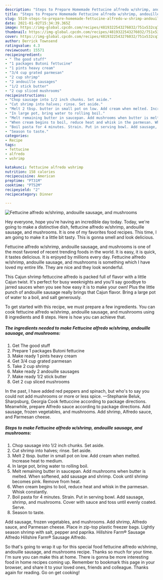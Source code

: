 ```yaml
---
description: "Steps to Prepare Homemade Fettucine alfredo w/shrimp, andouille sausage, and mushrooms"
title: "Steps to Prepare Homemade Fettucine alfredo w/shrimp, andouille sausage, and mushrooms"
slug: 5519-steps-to-prepare-homemade-fettucine-alfredo-w-shrimp-andouille-sausage-and-mushrooms
date: 2021-01-02T15:34:39.365Z
image: https://img-global.cpcdn.com/recipes/4819322543276032/751x532cq70/fettucine-alfredo-wshrimp-andouille-sausage-and-mushrooms-recipe-main-photo.jpg
thumbnail: https://img-global.cpcdn.com/recipes/4819322543276032/751x532cq70/fettucine-alfredo-wshrimp-andouille-sausage-and-mushrooms-recipe-main-photo.jpg
cover: https://img-global.cpcdn.com/recipes/4819322543276032/751x532cq70/fettucine-alfredo-wshrimp-andouille-sausage-and-mushrooms-recipe-main-photo.jpg
author: Derrick Townsend
ratingvalue: 4.3
reviewcount: 15571
recipeingredient:
- " The good stuff"
- "1 packages Butoni fettucine"
- "1 pints heavy cream"
- "3/4 cup grated parmesan"
- "2 cup shrimp"
- "2 andouille sausages"
- "1/2 stick butter"
- "2 cup sliced mushrooms"
recipeinstructions:
- "Chop sausage into 1/2 inch chunks. Set aside."
- "Cut shrimp into halves; rinse. Set aside."
- "Melt 2 tbsp. butter in small pot on low. Add cream when melted. Increase heat to medium."
- "In large pot, bring water to rolling boil."
- "Melt remaining butter in saucepan. Add mushrooms when butter is melted. When softened, add sausage and shrimp. Cook until shrimp becomes pink. Remove from heat."
- "When cream begins to boil, reduce heat and whisk in the parmesan. Whisk constantly."
- "Boil pasta for 4 minutes. Strain. Put in serving bowl. Add sausage, shrimp, and mushrooms. Cover with sauce and toss until evenly coated. Serve."
- "Season to taste."
categories:
- Recipe
tags:
- fettucine
- alfredo
- wshrimp

katakunci: fettucine alfredo wshrimp 
nutrition: 158 calories
recipecuisine: American
preptime: "PT31M"
cooktime: "PT52M"
recipeyield: "2"
recipecategory: Dinner

---
```



![Fettucine alfredo w/shrimp, andouille sausage, and mushrooms](https://img-global.cpcdn.com/recipes/4819322543276032/751x532cq70/fettucine-alfredo-wshrimp-andouille-sausage-and-mushrooms-recipe-main-photo.jpg)

Hey everyone, hope you're having an incredible day today. Today, we're going to make a distinctive dish, fettucine alfredo w/shrimp, andouille sausage, and mushrooms. It is one of my favorites food recipes. This time, I am going to make it a little bit tasty. This is gonna smell and look delicious.

Fettucine alfredo w/shrimp, andouille sausage, and mushrooms is one of the most favored of recent trending foods in the world. It is easy, it is quick, it tastes delicious. It is enjoyed by millions every day. Fettucine alfredo w/shrimp, andouille sausage, and mushrooms is something which I have loved my entire life. They are nice and they look wonderful.

This Cajun shrimp fettuccine alfredo is packed full of flavor with a little Cajun twist. It&#39;s perfect for busy weeknights and you&#39;ll say goodbye to jarred sauces when you see how easy it is to make your own! Plus the little punch of andouille sausage really brings that Cajun flavor. Bring a large pot of water to a boil, and salt generously.


To get started with this recipe, we must prepare a few ingredients. You can cook fettucine alfredo w/shrimp, andouille sausage, and mushrooms using 8 ingredients and 8 steps. Here is how you can achieve that.

<!--inarticleads1-->

##### The ingredients needed to make Fettucine alfredo w/shrimp, andouille sausage, and mushrooms:

1. Get  The good stuff
1. Prepare 1 packages Butoni fettucine
1. Make ready 1 pints heavy cream
1. Get 3/4 cup grated parmesan
1. Take 2 cup shrimp
1. Make ready 2 andouille sausages
1. Make ready 1/2 stick butter
1. Get 2 cup sliced mushrooms


In the past, I have added red peppers and spinach, but who&#39;s to say you could not add mushrooms or more or less spice. —Stephanie Beluk, Sharpsburg, Georgia Cook fettuccine according to package directions. Meanwhile, prepare Alfredo sauce according to package directions. Add sausage, frozen vegetables, and mushrooms. Add shrimp, Alfredo sauce, and Parmesan cheese. 

<!--inarticleads2-->

##### Steps to make Fettucine alfredo w/shrimp, andouille sausage, and mushrooms:

1. Chop sausage into 1/2 inch chunks. Set aside.
1. Cut shrimp into halves; rinse. Set aside.
1. Melt 2 tbsp. butter in small pot on low. Add cream when melted. Increase heat to medium.
1. In large pot, bring water to rolling boil.
1. Melt remaining butter in saucepan. Add mushrooms when butter is melted. When softened, add sausage and shrimp. Cook until shrimp becomes pink. Remove from heat.
1. When cream begins to boil, reduce heat and whisk in the parmesan. Whisk constantly.
1. Boil pasta for 4 minutes. Strain. Put in serving bowl. Add sausage, shrimp, and mushrooms. Cover with sauce and toss until evenly coated. Serve.
1. Season to taste.


Add sausage, frozen vegetables, and mushrooms. Add shrimp, Alfredo sauce, and Parmesan cheese. Place in zip-top plastic freezer bags. Lightly season shrimp with salt, pepper and paprika. Hillshire Farm® Sausage Alfredo Hillshire Farm® Sausage Alfredo. 

So that's going to wrap it up for this special food fettucine alfredo w/shrimp, andouille sausage, and mushrooms recipe. Thanks so much for your time. I'm sure you can make this at home. There is gonna be more interesting food in home recipes coming up. Remember to bookmark this page in your browser, and share it to your loved ones, friends and colleague. Thanks again for reading. Go on get cooking!
